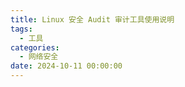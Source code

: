 ```yaml
---
title: Linux 安全 Audit 审计工具使用说明
tags:
  - 工具
categories:
  - 网络安全
date: 2024-10-11 00:00:00
---
```


> 

<!-- more -->

## 